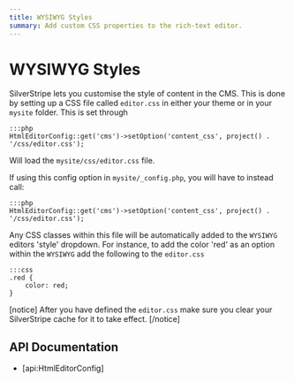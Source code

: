 ```yaml
---
title: WYSIWYG Styles
summary: Add custom CSS properties to the rich-text editor.
---
```

# WYSIWYG Styles

SilverStripe lets you customise the style of content in the CMS. This is done by setting up a CSS file called
`editor.css` in either your theme or in your `mysite` folder. This is set through

	:::php
	HtmlEditorConfig::get('cms')->setOption('content_css', project() . '/css/editor.css');

Will load the `mysite/css/editor.css` file.

If using this config option in `mysite/_config.php`, you will have to instead call:

	:::php
	HtmlEditorConfig::get('cms')->setOption('content_css', project() . '/css/editor.css');

Any CSS classes within this file will be automatically added to the `WYSIWYG` editors 'style' dropdown. For instance, to
add the color 'red' as an option within the `WYSIWYG` add the following to the `editor.css`

	:::css
	.red {
		color: red;
	}

[notice]
After you have defined the `editor.css` make sure you clear your SilverStripe cache for it to take effect.
[/notice]

## API Documentation

* [api:HtmlEditorConfig]
